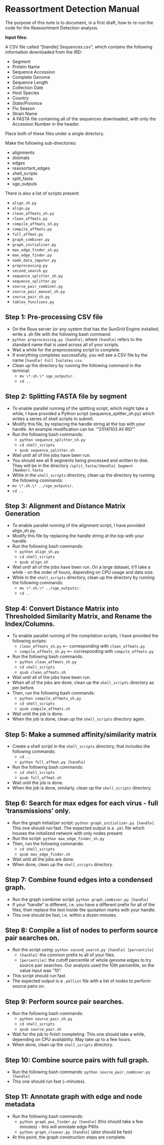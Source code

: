 # Reassortment Detection Manual

The purpose of this note is to document, in a first draft, how to re-run the code for the Reassortment Detection analysis.

**Input files:**

A CSV file called “[handle] Sequences.csv”, which contains the following information downloaded from the IRD:

- Segment
- Protein Name
- Sequence Accession
- Complete Genome
- Sequence Length
- Collection Date
- Host Species
- Country
- State/Province
- Flu Season
- Strain Name
- A FASTA file containing all of the sequences downloaded, with only the Accession Number in the header.

Place both of these files under a single directory. 

Make the following sub-directories:

- alignments
- distmats
- edges
- reassortant_edges
- shell_scripts
- split_fasta
- sge_outputs

There is also a list of scripts present:

- `align_sh.py`
- `align.py`
- `clean_affmats_sh.py`
- `clean_affmats.py`
- `compile_affmats_sh.py`
- `compile_affmats.py`
- `full_affmat.py`
- `graph_combiner.py`
- `graph_initializer.py`
- `max_edge_finder_sh.py`
- `max_edge_finder.py`
- `node_data_imputer.py`
- `preprocessing.py`
- `second_search.py`
- `sequence_splitter_sh.py`
- `sequence_splitter.py`
- `source_pair_combiner.py`
- `source_pair_manual_sh.py`
- `source_pair_sh.py`
- `tables_functions.py`


## Step 1: Pre-processing CSV file

- On the Rous server (or any system that has the SunGrid Engine installed, write a .sh file with the following bash command:
- `python preprocessing.py [handle]`, where `[handle]` refers to the standard name that is used across all of your scripts. 
- Wait a while for the preprocessing script to complete.
- If everything completes successfully, you will see a CSV file by the name `[handle] Full Isolates.csv`. 
- Clean up the directory by running the following command in the terminal:
    - `mv \*.sh.\* sge_outputs/.`
    - `cd ..`

## Step 2: Splitting FASTA file by segment

- To enable parallel running of the splitting script, which might take a while, I have provided a Python script (sequence_splitter_sh.py) which writes a series of shell scripts to submit.
- Modify this file, by replacing the handle string at the top with your handle. An example modification can be: ‘“20141103 All IRD"'
- Run the following bash commands:
    - `python sequence_splitter_sh.py`
    - `cd shell_scripts`
    - `qsub sequence_splitter.sh`
- Wait until all of the jobs have been run.
- You should see all 8 segments being processed and written to disk. They will be in the directory `/split_fasta/[Handle] Segment [Number].fasta`
- While in the `shell_scripts` directory, clean up the directory by running the following commands:
- `mv \*.sh.\* ../sge_outputs/.` 
- `cd ..`

## Step 3: Alignment and Distance Matrix Generation

- To enable parallel running of the alignment script, I have provided align_sh.py. 
- Modify this file by replacing the handle string at the top with your handle.
- Run the following bash commands:
    - `python align_sh.py`
    - `cd shell_scripts`
    - `qsub align.sh`
- Wait until all of the jobs have been run. On a large dataset, it’ll take a while - on the order of hours, depending on CPU usage and data size. 
- While in the `shell_scripts` directory, clean up the directory by running the following commands:
    - `mv \*.sh.\* ../sge_outputs/.`
    - `cd ..`

## Step 4: Convert Distance Matrix into Thresholded Similarity Matrix, and Rename the Index/Columns.

- To enable parallel running of the compilation scripts, I have provided the following scripts:
    - `clean_affmats_sh.py` <— corresponding with `clean_affmats.py`
    - `compile_affmats_sh.py` <— corresponding with `compile_affmats.py`
- Run the following bash commands:
    - `python clean_affmats_sh.py`
    - `cd shell_scripts`
    - `qsub clean_affmats.sh`
- Wait until all of the jobs have been run.
- When all of the jobs are done, clean up the `shell_scripts` directory as per before.
- Then, run the following bash commands:
    - `python compile_affmats_sh.py`
    - `cd shell_scripts`
    - `qsub compile_affmats.sh`
- Wait until the job is done.
- When the job is done, clean up the `shell_scripts` directory again.

## Step 5: Make a summed affinity/similarity matrix 

- Create a shell script in the `shell_scripts` directory, that includes the following commands:
    - `cd ..`
    - `python full_affmat.py [handle]`
- Run the following bash commands:
    - `cd shell_scripts`
    - `qsub full_affmat.sh`
- Wait until the job is done.
- When the job is done, similarly, clean up the `shell_scripts` directory.

## Step 6: Search for max edges for each virus - full ‘transmissions’ only.

- Run the graph initializer script: `python graph_initializer.py [handle]`. This one should run fast. The expected output is a `.pkl` file which houses the initialized network with only nodes present.
- Run the script: `python max_edge_finder_sh.py`
- Then, run the following commands:
    - `cd shell_scripts`
    - `qsub max_edge_finder.sh`
- Wait until all the jobs are done.
- When done, clean up the `shell_scripts` directory.

## Step 7: Combine found edges into a condensed graph.

- Run the graph combiner script: `python graph_combiner.py [handle]`
- If your “handle” is different, i.e. you have a different prefix for all of the files, then replace the text inside the quotation marks with your handle.
- This one should be fast, i.e. within a dozen minutes.

## Step 8: Compile a list of nodes to perform source pair searches on.

- Run the script using: `python second_search.py [handle] [percentile]` 
    - `[handle]`: the common prefix to all of your files.
    - `[percentile]`: the cutoff percentile of whole genome edges to try source pair searches. Our analysis used the 10th percentile, so the value input was “10”.
- This script should run fast.
- The expected output is a `.pkllist` file with a list of nodes to perform source pairs on.

## Step 9: Perform source pair searches.

- Run the following bash commands:
    - `python source_pair_sh.py`
    - `cd shell_scripts`
    - `qsub source_pair.sh`
- Wait for the job to finish completing. This one should take a while, depending on CPU availability. May take up to a few hours.
- When done, clean up the `shell_scripts` directory.

## Step 10: Combine source pairs with full graph.

- Run the following bash commands: `python source_pair_combiner.py [handle]`
- This one should run fast (~minutes).

## Step 11: Annotate graph with edge and node metadata

- Run the following bash commands:
    - `python graph_pwi_finder.py [handle]` (this should take a few minutes) - this will annotate edge PWIs
    - `python graph_cleaner.py [handle]` (also should be fast)
- At this point, the graph construction steps are complete. 